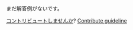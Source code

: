 
まだ解答例がないです。

[コントリビュートしませんか](https://github.com/BFEdev/BFE.dev-solutions/blob/main/question/what-is-body-of-304_ja.md)?  [Contribute guideline](https://github.com/BFEdev/BFE.dev-solutions#how-to-contribute)
